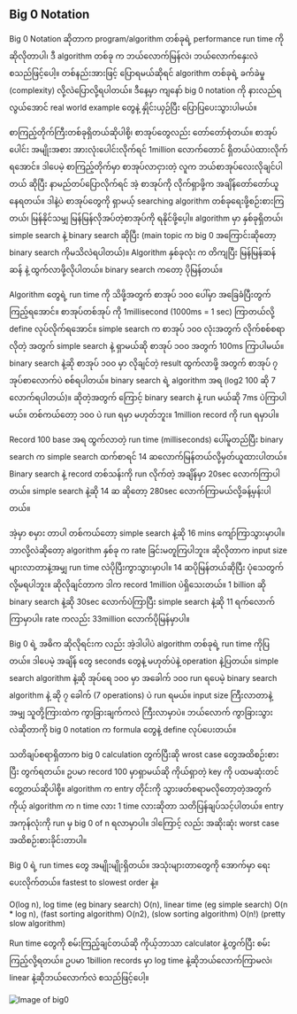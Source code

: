 ## Big 0 Notation

Big 0 Notation ဆိုတာက program/algorithm တစ်ခုရဲ့ performance run time ကိုဆိုလိုတာပါ၊ ဒီ algorithm တစ်ခု က ဘယ်လောက်မြန်လဲ၊ ဘယ်လောက်နှေးလဲစသည်ဖြင့်ပေါ့။ တစ်နည်းအားဖြင့် ပြောရမယ်ဆိုရင် algorithm တစ်ခုရဲ့ ခက်ခဲမှု (complexity) လို့လဲပြောလို့ရပါတယ်။ ဒီနေ့မှာ ကျနော် big 0 notation ကို နားလည်ရလွယ်အောင် real world example တွေနဲ့ နှိုင်းယှဉ်ပြီး ပြောပြပေးသွားပါမယ်။

စာကြည့်တိုက်ကြီးတစ်ခုရှိတယ်ဆိုပါစို့၊ စာအုပ်တွေလည်း တော်တော်စုံတယ်။ စာအုပ်ပေါင်း အမျိုးအစား အားလုံးပေါင်းလိုက်ရင် 1million လောက်တောင် ရှိတယ်ပဲထားလိုက်ရအောင်။ ဒါပေမဲ့ စာကြည့်တိုက်မှာ စာအုပ်လာငှားတဲ့ လူက ဘယ်စာအုပ်လေးလိုချင်ပါတယ် ဆိုပြီး နာမည်တပ်ပြောလိုက်ရင် အဲ့ စာအုပ်ကို လိုက်ရှာဖို့က အချိန်တော်တော်ယူနေရတယ်။ ဒါနဲ့ပဲ စာအုပ်တွေကို ရှာမယ့် searching algorithm တစ်ခုရေးဖို့စဉ်းစားကြတယ်၊ မြန်နိုင်သမျှ မြန်မြန်လိုအပ်တဲ့စာအုပ်ကို ရနိုင်ဖို့ပေ့ါ။ algorithm မှာ နှစ်ခုရှိတယ်၊ simple search နဲ့ binary search ဆိုပြီး (main topic က big 0 အကြောင်းဆိုတော့ binary search ကိုမသိလဲရပါတယ်)။
Algorithm နှစ်ခုလုံး က တိကျပြီး မြန်မြန်ဆန်ဆန် နဲ့ ထွက်လာဖို့လိုပါတယ်။ binary search ကတော့ ပိုမြန်တယ်။

Algorithm တွေရဲ့ run time ကို သိဖို့အတွက် စာအုပ် ၁၀၀ ပေါ်မှာ အခြေခံပြီးတွက်ကြည့်ရအောင်။ စာအုပ်တစ်အုပ် ကို 1millisecond (1000ms = 1 sec) ကြာတယ်လို့ define လုပ်လိုက်ရအောင်။ simple search က စာအုပ် ၁၀၀ လုံးအတွက် လိုက်စစ်စရာလိုတဲ့ အတွက် simple search နဲ့ ရှာမယ်ဆို စာအုပ် ၁၀၀ အတွက် 100ms ကြာပါမယ်။ binary search နဲ့ဆို စာအုပ် ၁၀၀ မှာ လိုချင်တဲ့ result ထွက်လာဖို့ အတွက် စာအုပ် ၇ အုပ်စာလောက်ပဲ စစ်ရပါတယ်။ binary search ရဲ့ algorithm အရ (log2 100 ဆို 7 လောက်ရပါတယ်)။ ဆိုတဲ့အတွက် ကြောင့် binary search နဲ့ run မယ်ဆို 7ms ပဲကြာပါမယ်။ တစ်ကယ်တော့ ၁၀၀ ပဲ run ရမှာ မဟုတ်ဘူး။ 1million record ကို run ရမှာပါ။

Record 100 base အရ ထွက်လာတဲ့ run time (milliseconds) ပေါ်မူတည်ပြီး binary search က simple search ထက်စာရင် 14 ဆလောက်မြန်တယ်လို့မှတ်ယူထားပါတယ်။ Binary search နဲ့ record တစ်သန်းကို run လိုက်တဲ့ အချိန်မှာ 20sec လောက်ကြာပါတယ်။ simple search နဲ့ဆို 14 ဆ ဆိုတော့ 280sec လောက်ကြာမယ်လို့ခန့်မှန်းပါတယ်။

အဲ့မှာ စမှား တာပါ  တစ်ကယ်တော့ simple search နဲ့ဆို 16 mins ကျော်ကြာသွားမှာပါ။ ဘာလို့လဲဆိုတော့ algorithm နှစ်ခု က rate ခြင်းမတူကြပါဘူး။ ဆိုလိုတာက input size များလာတာနဲ့အမျှ run time လဲပိုပြီးကွာသွားမှာပါ။ 14 ဆပိုမြန်တယ်ဆိုပြီး ပုံသေတွက်လို့မရပါဘူး။ ဆိုလိုချင်တာက ဒါက record 1million ပဲရှိသေးတယ်။ 1 billion ဆို binary search နဲ့ဆို 30sec လောက်ပဲကြာပြီး simple search နဲ့ဆို 11 ရက်လောက်ကြာမှာပါ။ rate ကလည်း 33million လောက်ပိုမြန်မှာပါ။

Big 0 ရဲ့ အဓိက ဆိုလိုရင်းက လည်း အဲ့ဒါပါပဲ algorithm တစ်ခုရဲ့ run time ကိုပြတယ်။ ဒါပေမဲ့ အချိန် တွေ seconds တွေနဲ့ မဟုတ်ပဲနဲ့ operation နဲ့ပြတယ်။ simple search algorithm နဲ့ဆို အုပ်ရေ ၁၀၀ မှာ အခေါက် ၁၀၀ run ရပေမဲ့ binary search algorithm နဲ့ ဆို ၇ ခေါက် (7 operations) ပဲ run ရမယ်။ input size ကြီးလာတာနဲ့ အမျှ သူတို့ကြားထဲက ကွာခြားချက်ကလဲ ကြီးလာမှာပဲ။ ဘယ်လောက် ကွာခြားသွားလဲဆိုတာကို big 0 notation က formula တွေနဲ့ define လုပ်ပေးတယ်။

သတိချပ်စရာရှိတာက big 0 calculation တွက်ပြီးဆို wrost case တွေအထိစဉ်းစားပြီး တွက်ရတယ်။ ဥပမာ record 100 မှာရှာမယ်ဆို ကိုယ်ရှာတဲ့ key ကို ပထမဆုံးတင်တွေ့တယ်ဆိုပါစို့။ algorithm က entry တိုင်းကို သွားဖတ်စရာမလိုတော့တဲ့အတွက် ကိုယ့် algorithm က n time လား 1 time လားဆိုတာ သတိပြန်ချပ်သင့်ပါတယ်။ entry အကုန်လုံးကို run မှ big 0 of n ရလာမှာပါ။ ဒါကြောင့် လည်း အဆိုးဆုံး worst case အထိစဉ်းစားခိုင်းတာပါ။

Big 0 ရဲ့ run times တွေ အမျိုးမျိုးရှိတယ်။ အသုံးများတာတွေကို အောက်မှာ ရေးပေးလိုက်တယ်။ fastest to slowest order နဲ့။

O(log n), log time (eg binary search)
O(n), linear time (eg simple search)
O(n * log n), (fast sorting algorithm)
O(n2), (slow sorting algorithm)
O(n!) (pretty slow algorithm)

Run time တွေကို စမ်းကြည့်ချင်တယ်ဆို ကိုယ့်ဘာသာ calculator နဲ့တွက်ပြီး စမ်းကြည့်လို့ရတယ်။ ဥပမာ 1billion records မှာ log time နဲ့ဆိုဘယ်လောက်ကြာမလဲ၊ linear နဲ့ဆိုဘယ်လောက်လဲ စသည်ဖြင့်ပေါ့။

![Image of big0](https://raw.githubusercontent.com/HlaingTinHtun/Data-Structure-Algorithm-In-Burmese-Explanations/master/medias/big0.png)
